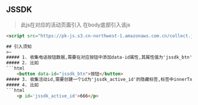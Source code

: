 ## JSSDK
> 此js在对应的活动页面引入 
  在body底部引入该js
```html 
<script src="https://pk-js.s3.cn-northwest-1.amazonaws.com.cn/collect.js"></script>

## 引入须知
>~
##### 1. 收集电话按钮数据,需要在对应按钮中添加data-id属性,其属性值为'jssdk_btn' 
##### 2. 比如  
```html 
    <button data-id="jssdk_btn">按钮</button>
##### 3. 收集活动id,需要创建一个id为'jssdk_active_id'的隐藏标签,标签中innerTxet值为活动id
##### 4. 比如
```html
    <p id='jssdk_active_id'>666</p>